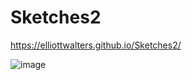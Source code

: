 # Sketches2

https://elliottwalters.github.io/Sketches2/

![image](https://github.com/elliottwalters/Sketches2/blob/master/IMG_20190715_123344681.jpg)


